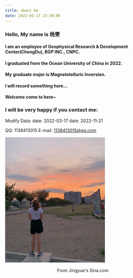 ```yaml
---
title: about me
date: 2022-03-17 23:30:00
---
```

### Hello, My name is 杨雯
#### I am an employee of Geophysical Research & Development Center(ChengDu), BGP INC., CNPC.

#### I graduated from the Ocean University of China in 2022. 

#### My graduate major is Magnetotelluric Inversion.

#### I will record something here...

#### Welcome come to here~

### I will be very happy if you contact me:

Modify Data:
date: 2022-03-17
date: 2022-11-21

QQ: 1138413015
E-mail: 1138413015@qq.com

![](/images/Internet/jingyue17.jpg)
<center>From Jingyue's Sina.com</center>